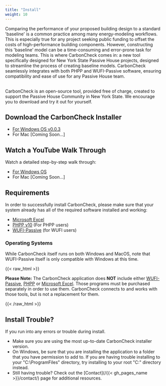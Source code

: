 ```yaml
---
title: "Install"
weight: 10
---
```

Comparing the performance of your proposed building design to a standard 'baseline' is a common practice among many energy-modeling workflows. This is especially true for any project seeking public funding to offset the costs of high-performance building components. However, constructing this 'baseline' model can be a time-consuming and error-prone task for modeling teams. This is where CarbonCheck comes in: a new tool specifically designed for New York State Passive House projects, designed to streamline the process of creating baseline models. CarbonCheck seamlessly integrates with both PHPP and WUFI-Passive software, ensuring compatibility and ease of use for any Passive House team.

</br>CarbonCheck is an open-source tool, provided free of charge, created to support the Passive House Community in New York State. We encourage you to download and try it out for yourself.

## Download the CarbonCheck Installer
- [For Windows OS v0.0.3](https://github.com/PH-Tools/CarbonCheck/raw/main/dist/CabonCheck-0.0.3-win64.msi)
- For Mac [Coming Soon...]

## Watch a YouTube Walk Through
Watch a detailed step-by-step walk through:
-  [For Windows OS](https://youtu.be/DvH_Wxf1D8A)
- For Mac [Coming Soon...]


## Requirements
In order to successfully install CarbonCheck, please make sure that your system already has all of the required software installed and working:
- [Microsoft Excel](https://www.microsoft.com/en-us/microsoft-365/excel)
- [PHPP v10](https://passivehouse.com/04_phpp/04_phpp.htm) (For PHPP users)
- [WUFI-Passive](https://wufi.de/en/software/wufi-passive/) (for WUFI users)

### Operating Systems
While CarbonCheck itself runs on both Windows and MacOS, note that WUFI-Passive itself is only compatible with Windows at this time.

{{< raw_html >}}
  <p class="important">
    <strong>Please Note:</strong> The CarbonCheck application does <strong>NOT</strong> include either <a target="_blank" href="https://wufi.de/en/software/wufi-passive/">WUFI-Passive</a>, <a target="_blank" href="https://passivehouse.com/04_phpp/04_phpp.htm">PHPP</a> or <a target="_blank" href="https://www.microsoft.com/en-us/microsoft-365/excel">Microsoft Excel</a>. Those programs must be purchased separately in order to use them. CarbonCheck connects to and works with those tools, but is not a replacement for them.
  </p>
{{< /raw_html >}}

## Install Trouble?
If you run into any errors or trouble during install.
- Make sure you are using the most up-to-date CarbonCheck installer version.
- On Windows, be sure that you are installing the application to a folder that you have permission to add to. If you are having trouble installing to your "C:\ProgramFiles" directory, try installing to your root "C:\" directory instead.
- Still having trouble? Check out the [Contact](/{{< gh_pages_name >}}/contact/) page for additional resources.